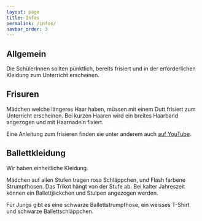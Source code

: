 ```yaml
---
layout: page
title: Infos
permalink: /infos/
navbar_order: 3
---
```


## Allgemein

Die SchülerInnen sollten pünktlich, bereits frisiert und in der erforderlichen Kleidung zum Unterricht erscheinen.

## Frisuren

Mädchen welche längeres Haar haben, müssen mit einem Dutt frisiert zum Unterricht erscheinen. Bei kurzen Haaren wird ein breites Haarband angezogen und mit Haarnadeln fixiert.

Eine Anleitung zum frisieren finden sie unter anderem auch [auf YouTube](https://www.youtube.com/watch?v=9tP-7IIWRp8).

## Ballettkleidung

Wir haben einheitliche Kleidung.

Mädchen auf allen Stufen tragen rosa Schläppchen, und Flash farbene Strumpfhosen. Das Trikot hängt von der Stufe ab.
Bei kalter Jahreszeit können ein Ballettjäckchen und Stulpen angezogen werden.

Für Jungs gibt es eine schwarze Ballettstrumpfhose, ein weisses T-Shirt und schwarze Ballettschläppchen.
